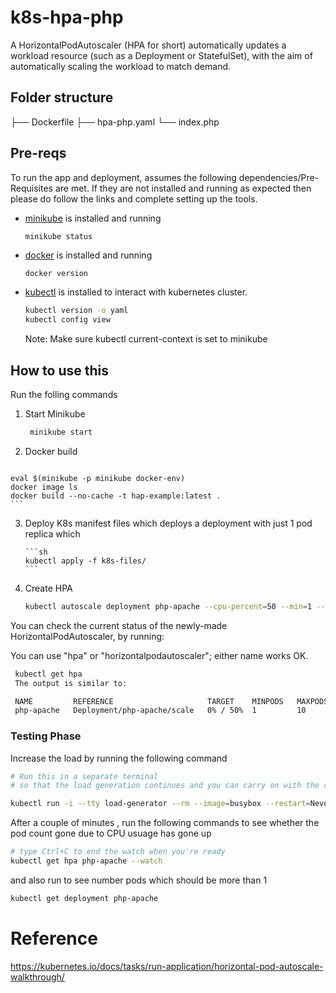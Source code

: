 # k8s-hpa-php
A HorizontalPodAutoscaler (HPA for short) automatically updates a workload resource (such as a Deployment or StatefulSet), with the aim of automatically scaling the workload to match demand.

## Folder structure
├── Dockerfile
├── hpa-php.yaml
└── index.php

## Pre-reqs
 To run the app and deployment, assumes the following dependencies/Pre-Requisites are met. If they are not installed and running as expected then please do follow the links and complete setting up the tools.

* [minikube](https://minikube.sigs.k8s.io/docs/start/) is installed and running 
    ```
    minikube status
    ```
* [docker](https://www.docker.com/) is installed and running
    ```sh
    docker version
    ````
* [kubectl](https://kubernetes.io/docs/tasks/tools/) is installed to interact with kubernetes cluster.
    ```sh
    kubectl version -o yaml 
    kubectl config view
    ```
    Note: Make sure kubectl  current-context is set to minikube
  
## How to use this 
  Run the folling commands 
  1. Start Minikube
     ```sh
      minikube start
      ```
      
  2. Docker build
      ```sh
    eval $(minikube -p minikube docker-env)
    docker image ls
    docker build --no-cache -t hap-example:latest .
    ```
 3. Deploy K8s manifest files which deploys a deployment with just 1 pod replica which 
    
        ```sh
        kubectl apply -f k8s-files/
        ```
 4. Create HPA 
    ```sh
    kubectl autoscale deployment php-apache --cpu-percent=50 --min=1 --max=10
    ```
 You can check the current status of the newly-made HorizontalPodAutoscaler, by running:

 You can use "hpa" or "horizontalpodautoscaler"; either name works OK.
 ```sh
  kubectl get hpa
  The output is similar to:

  NAME         REFERENCE                     TARGET    MINPODS   MAXPODS   REPLICAS   AGE
  php-apache   Deployment/php-apache/scale   0% / 50%  1         10        1          18s
  ```
  
### Testing Phase
  Increase the load by running the following command
  ```sh
  # Run this in a separate terminal
  # so that the load generation continues and you can carry on with the rest of the steps
  
  kubectl run -i --tty load-generator --rm --image=busybox --restart=Never -- /bin/sh -c "while sleep 0.01; do wget -q -O- http://php-apache; done"
  ```
  
  After a couple of minutes , run the following commands to see whether the pod count gone due to CPU usuage has gone up
  
  ```sh
  # type Ctrl+C to end the watch when you're ready
  kubectl get hpa php-apache --watch
  ```
  
  and also run to see number pods which should be more than 1
  
  ```sh
  kubectl get deployment php-apache
  ```
  
  

# Reference
  https://kubernetes.io/docs/tasks/run-application/horizontal-pod-autoscale-walkthrough/
